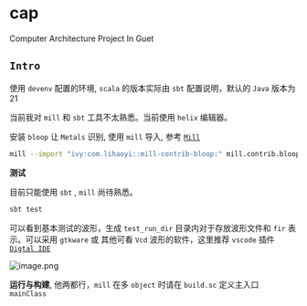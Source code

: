 # cap

Computer Architecture Project In Guet

## `Intro`

使用 `devenv` 配置的环境, `scala` 的版本实际由 `sbt` 配置说明，默认的 `Java` 版本为 21

当前我对 `mill` 和 `sbt` 工具不太熟悉。当前使用 `helix` 编辑器。

安装 `bloop` 让 `Metals` 识别, 使用 `mill` 导入, 参考 [`Mill`](https://scalameta.org/metals/docs/build-tools/mill/)

```Bash
mill --import "ivy:com.lihaoyi::mill-contrib-bloop:" mill.contrib.bloop.Bloop/install
```

**测试**

目前只能使用 `sbt` , `mill` 尚待熟悉。

```Bash
sbt test
```

可以看到基本测试的波形，生成 `test_run_dir` 目录内对于存放波形文件和 `fir` 表示。可以采用 `gtkware` 或 其他可看 `Vcd` 波形的软件，这里推荐 `vscode` 插件[`Digtal IDE`](https://marketplace.visualstudio.com/items?itemName=sterben.fpga-support)

![image.png](https://s2.loli.net/2024/07/03/XmPAF63fYDZWMtr.png)

**运行与构建**, 他两都行，`mill` 在多 `object` 时请在 `build.sc` 定义主入口 `mainClass`
